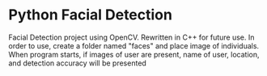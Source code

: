 # Python Facial Detection
Facial Detection project using OpenCV. Rewritten in C++ for future use.
In order to use, create a folder named "faces" and place image of individuals.
When program starts, if images of user are present, name of user, location, and detection accuracy will be presented
